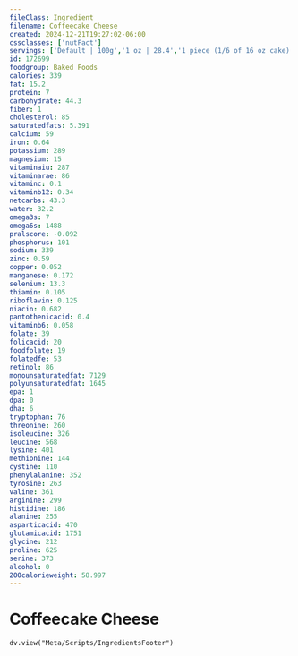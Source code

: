 ```yaml
---
fileClass: Ingredient
filename: Coffeecake Cheese
created: 2024-12-21T19:27:02-06:00
cssclasses: ['nutFact']
servings: ['Default | 100g','1 oz | 28.4','1 piece (1/6 of 16 oz cake) | 76']
id: 172699
foodgroup: Baked Foods
calories: 339
fat: 15.2
protein: 7
carbohydrate: 44.3
fiber: 1
cholesterol: 85
saturatedfats: 5.391
calcium: 59
iron: 0.64
potassium: 289
magnesium: 15
vitaminaiu: 287
vitaminarae: 86
vitaminc: 0.1
vitaminb12: 0.34
netcarbs: 43.3
water: 32.2
omega3s: 7
omega6s: 1488
pralscore: -0.092
phosphorus: 101
sodium: 339
zinc: 0.59
copper: 0.052
manganese: 0.172
selenium: 13.3
thiamin: 0.105
riboflavin: 0.125
niacin: 0.682
pantothenicacid: 0.4
vitaminb6: 0.058
folate: 39
folicacid: 20
foodfolate: 19
folatedfe: 53
retinol: 86
monounsaturatedfat: 7129
polyunsaturatedfat: 1645
epa: 1
dpa: 0
dha: 6
tryptophan: 76
threonine: 260
isoleucine: 326
leucine: 568
lysine: 401
methionine: 144
cystine: 110
phenylalanine: 352
tyrosine: 263
valine: 361
arginine: 299
histidine: 186
alanine: 255
asparticacid: 470
glutamicacid: 1751
glycine: 212
proline: 625
serine: 373
alcohol: 0
200calorieweight: 58.997
---
```


# Coffeecake Cheese

```dataviewjs
dv.view("Meta/Scripts/IngredientsFooter")
```